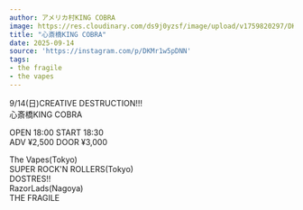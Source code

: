 ```yaml
---
author: アメリカ村KING COBRA
image: https://res.cloudinary.com/ds9j0yzsf/image/upload/v1759820297/DKMr1w5pDNN.jpg
title: "心斎橋KING COBRA"
date: 2025-09-14
source: 'https://instagram.com/p/DKMr1w5pDNN'
tags:
- the fragile
- the vapes
---
```

9/14(日)CREATIVE DESTRUCTION!!!<br>
心斎橋KING COBRA

OPEN 18:00 START 18:30<br>
ADV ¥2,500 DOOR ¥3,000

The Vapes(Tokyo)<br>
SUPER  ROCK'N ROLLERS(Tokyo)<br>
DOSTRES!!<br>
RazorLads(Nagoya)<br>
THE FRAGILE
